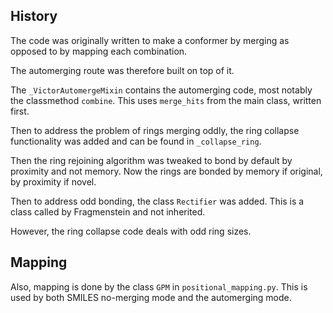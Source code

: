 ## History

The code was originally written to make a conformer by merging as opposed to by mapping each combination.

The automerging route was therefore built on top of it.

The `_VictorAutomergeMixin` contains the automerging code,
most notably the classmethod `combine`.
This uses `merge_hits` from the main class, written first.

Then to address the problem of rings merging oddly, the ring collapse functionality was added
and can be found in `_collapse_ring`.

Then the ring rejoining algorithm was tweaked to bond by default by proximity and not memory.
Now the rings are bonded by memory if original, by proximity if novel.

Then to address odd bonding, the class `Rectifier` was added.
This is a class called by Fragmenstein and not inherited.

However, the ring collapse code deals with odd ring sizes.

## Mapping
Also, mapping is done by the class `GPM` in `positional_mapping.py`.
This is used by both SMILES no-merging mode and the automerging mode.